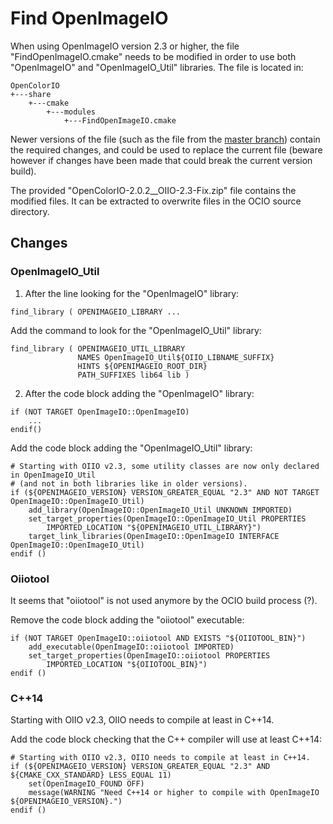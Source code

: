 # Find OpenImageIO

When using OpenImageIO version 2.3 or higher, the file "FindOpenImageIO.cmake" needs to be modified in order to use both "OpenImageIO" and "OpenImageIO_Util" libraries.
The file is located in:
```
OpenColorIO
+---share
    +---cmake
        +---modules
            +---FindOpenImageIO.cmake
```

Newer versions of the file (such as the file from the [master branch](https://github.com/AcademySoftwareFoundation/OpenColorIO/blob/master/share/cmake/modules/FindOpenImageIO.cmake)) contain the required changes, and could be used to replace the current file (beware however if changes have been made that could break the current version build).

The provided "OpenColorIO-2.0.2__OIIO-2.3-Fix.zip" file contains the modified files. It can be extracted to overwrite files in the OCIO source directory.


## Changes

### OpenImageIO_Util

1. After the line looking for the "OpenImageIO" library:
```
find_library ( OPENIMAGEIO_LIBRARY ...
```
Add the command to look for the "OpenImageIO_Util" library:
```
find_library ( OPENIMAGEIO_UTIL_LIBRARY
               NAMES OpenImageIO_Util${OIIO_LIBNAME_SUFFIX}
               HINTS ${OPENIMAGEIO_ROOT_DIR}
               PATH_SUFFIXES lib64 lib )
```


2. After the code block adding the "OpenImageIO" library:
```
if (NOT TARGET OpenImageIO::OpenImageIO)
    ...
endif()
```
Add the code block adding the "OpenImageIO_Util" library:
```
# Starting with OIIO v2.3, some utility classes are now only declared in OpenImageIO_Util
# (and not in both libraries like in older versions).
if (${OPENIMAGEIO_VERSION} VERSION_GREATER_EQUAL "2.3" AND NOT TARGET OpenImageIO::OpenImageIO_Util)
    add_library(OpenImageIO::OpenImageIO_Util UNKNOWN IMPORTED)
    set_target_properties(OpenImageIO::OpenImageIO_Util PROPERTIES
        IMPORTED_LOCATION "${OPENIMAGEIO_UTIL_LIBRARY}")
    target_link_libraries(OpenImageIO::OpenImageIO INTERFACE OpenImageIO::OpenImageIO_Util)
endif ()
```


### Oiiotool

It seems that "oiiotool" is not used anymore by the OCIO build process (?).

Remove the code block adding the "oiiotool" executable:
```
if (NOT TARGET OpenImageIO::oiiotool AND EXISTS "${OIIOTOOL_BIN}")
    add_executable(OpenImageIO::oiiotool IMPORTED)
    set_target_properties(OpenImageIO::oiiotool PROPERTIES
        IMPORTED_LOCATION "${OIIOTOOL_BIN}")
endif ()
```

### C++14

Starting with OIIO v2.3, OIIO needs to compile at least in C++14.

Add the code block checking that the C++ compiler will use at least C++14:
```
# Starting with OIIO v2.3, OIIO needs to compile at least in C++14.
if (${OPENIMAGEIO_VERSION} VERSION_GREATER_EQUAL "2.3" AND ${CMAKE_CXX_STANDARD} LESS_EQUAL 11)
    set(OpenImageIO_FOUND OFF)
    message(WARNING "Need C++14 or higher to compile with OpenImageIO ${OPENIMAGEIO_VERSION}.")
endif ()
```

